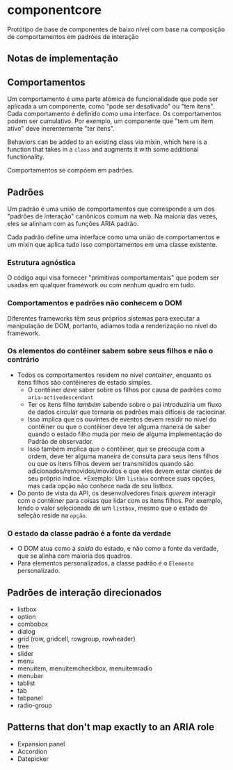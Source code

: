 # componentcore
Protótipo de base de componentes de baixo nível com base na composição de comportamentos em padrões de interação

## Notas de implementação

## Comportamentos
Um comportamento é uma parte atômica de funcionalidade que pode ser aplicada a um componente, como
"pode ser desativado" ou "tem itens". Cada comportamento é definido como uma interface. Os comportamentos podem ser
cumulativo. Por exemplo, um componente que "tem um item ativo" deve inerentemente "ter itens".

Behaviors can be added to an existing class via mixin, which here is a function that takes
in a `class` and augments it with some additional functionality.

Comportamentos se compõem em padrões.

## Padrões
Um padrão é uma união de comportamentos que corresponde a um dos "padrões de interação" canônicos
comum na web. Na maioria das vezes, eles se alinham com as funções ARIA padrão.

Cada padrão define uma interface como uma união de comportamentos e um mixin que aplica tudo isso
comportamentos em uma classe existente.

### Estrutura agnóstica
O código aqui visa fornecer "primitivas comportamentais" que podem ser usadas em qualquer framework ou com
nenhum quadro em tudo.

### Comportamentos e padrões não conhecem o DOM
Diferentes frameworks têm seus próprios sistemas para executar a manipulação de DOM, portanto, adiamos
toda a renderização no nível do framework.

### Os elementos do contêiner sabem sobre seus filhos e não o contrário
* Todos os comportamentos residem no nível _container_, enquanto os itens filhos são contêineres de estado simples.
  * O contêiner *deve* saber sobre os filhos por causa de padrões como `aria-activedescendant`
  * Ter os itens filho _também_ sabendo sobre o pai introduziria um fluxo de dados circular que
     tornaria os padrões mais difíceis de raciocinar.
  * Isso implica que os ouvintes de eventos devem residir no nível do contêiner ou que o contêiner
     deve ter alguma maneira de saber quando o estado filho muda por meio de alguma implementação do
     Padrão de observador.
  * Isso também implica que o contêiner, que se preocupa com a ordem, deve ter alguma maneira de
     consulta para seus itens filhos ou que os itens filhos devem ser transmitidos quando são adicionados/removidos/movidos
     e que eles devem estar cientes de seu próprio índice.
  *Exemplo: Um `listbox` conhece suas opções, mas cada opção não conhece nada de seu listbox.
* Do ponto de vista da API, os desenvolvedores finais *querem* interagir com o contêiner para coisas que
   lidar com os itens filhos. Por exemplo, lendo o valor selecionado de um `listbox`, mesmo que
   o estado de seleção reside na `opção`.

### O estado da classe padrão é a fonte da verdade
* O DOM atua como a _saída_ do estado, e não como a fonte da verdade, que se alinha com
maioria dos quadros.
* Para elementos personalizados, a classe padrão _é_ o `Elemento` personalizado.


## Padrões de interação direcionados
* listbox
* option
* combobox
* dialog
* grid (row, gridcell, rowgroup, rowheader)
* tree
* slider
* menu
* menuitem, menuitemcheckbox, menuitemradio
* menubar
* tablist
* tab
* tabpanel
* radio-group

## Patterns that don't map exactly to an ARIA role
* Expansion panel
* Accordion
* Datepicker
